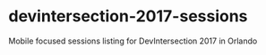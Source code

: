 # devintersection-2017-sessions
Mobile focused sessions listing for DevIntersection 2017 in Orlando
